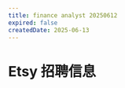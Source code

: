 ```yaml
---
title: finance analyst 20250612
expired: false
createdDate: 2025-06-13
---
```


# Etsy 招聘信息

<JobPostingTable job-posting-json-path="etsy/data/finance-analyst-20250612.json" />
